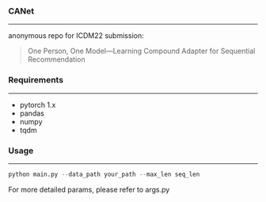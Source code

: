 ### CANet

---

anonymous repo for ICDM22 submission:

> One Person, One Model—Learning Compound Adapter for Sequential Recommendation

### Requirements

---
 - pytorch 1.x
 - pandas
 - numpy
 - tqdm

### Usage

---

```python
python main.py --data_path your_path --max_len seq_len
```

For more detailed params, please refer to args.py



